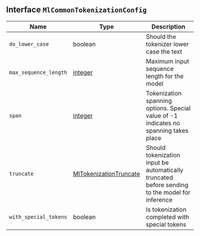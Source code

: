 ## Interface `MlCommonTokenizationConfig`

| Name | Type | Description |
| - | - | - |
| `do_lower_case` | boolean | Should the tokenizer lower case the text |
| `max_sequence_length` | [integer](./integer.md) | Maximum input sequence length for the model |
| `span` | [integer](./integer.md) | Tokenization spanning options. Special value of -1 indicates no spanning takes place |
| `truncate` | [MlTokenizationTruncate](./MlTokenizationTruncate.md) | Should tokenization input be automatically truncated before sending to the model for inference |
| `with_special_tokens` | boolean | Is tokenization completed with special tokens |
